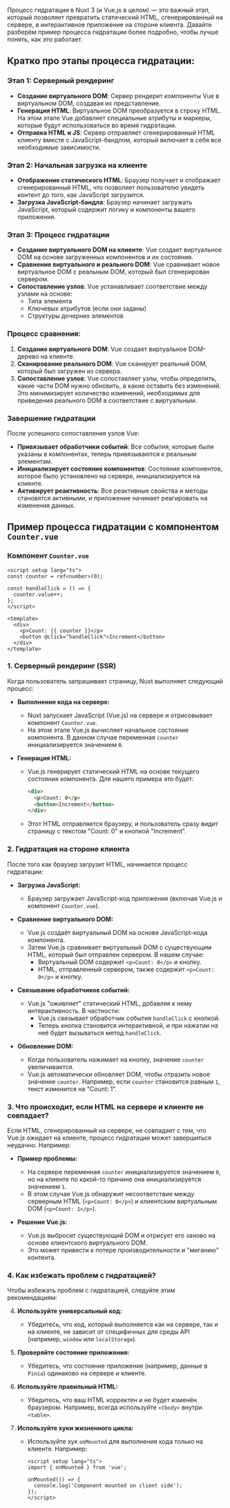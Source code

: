 Процесс гидратации в Nuxt 3 (и Vue.js в целом) — это важный этап, который позволяет превратить статический HTML, сгенерированный на сервере, в интерактивное приложение на стороне клиента. Давайте разберём пример процесса гидратации более подробно, чтобы лучше понять, как это работает.

## Кратко про этапы процесса гидратации:

### Этап 1: Серверный рендеринг
- **Создание виртуального DOM**: Сервер рендерит компоненты Vue в виртуальном DOM, создавая их представление.
- **Генерация HTML**: Виртуальное DOM преобразуется в строку HTML. На этом этапе Vue добавляет специальные атрибуты и маркеры, которые будут использоваться во время гидратации.
- **Отправка HTML и JS**: Сервер отправляет сгенерированный HTML клиенту вместе с JavaScript-бандлом, который включает в себя все необходимые зависимости.

### Этап 2: Начальная загрузка на клиенте
- **Отображение статического HTML**: Браузер получает и отображает сгенерированный HTML, что позволяет пользователю увидеть контент до того, как JavaScript загрузится.
- **Загрузка JavaScript-бандла**: Браузер начинает загружать JavaScript, который содержит логику и компоненты вашего приложения.

### Этап 3: Процесс гидратации
- **Создание виртуального DOM на клиенте**: Vue создает виртуальное DOM на основе загруженных компонентов и их состояния.
- **Сравнение виртуального и реального DOM**: Vue сравнивает новое виртуальное DOM с реальным DOM, который был сгенерирован сервером.
- **Сопоставление узлов**: Vue устанавливает соответствие между узлами на основе:
    - Типа элемента
    - Ключевых атрибутов (если они заданы)
    - Структуры дочерних элементов

### Процесс сравнения:
1. **Создание виртуального DOM**: Vue создает виртуальное DOM-дерево на клиенте.
2. **Сканирование реального DOM**: Vue сканирует реальный DOM, который был загружен из сервера.
3. **Сопоставление узлов**: Vue сопоставляет узлы, чтобы определить, какие части DOM нужно обновить, а какие оставить без изменений. Это минимизирует количество изменений, необходимых для приведения реального DOM в соответствие с виртуальным.

### Завершение гидратации
После успешного сопоставления узлов Vue:
- **Привязывает обработчики событий**: Все события, которые были указаны в компонентах, теперь привязываются к реальным элементам.
- **Инициализирует состояние компонентов**: Состояние компонентов, которое было установлено на сервере, инициализируется на клиенте.
- **Активирует реактивность**: Все реактивные свойства и методы становятся активными, и приложение начинает реагировать на изменения данных.

## Пример процесса гидратации с компонентом `Counter.vue`

### Компонент `Counter.vue`

```vue
<script setup lang="ts">
const counter = ref<number>(0);

const handleClick = () => {
  counter.value++;
};
</script>

<template>
  <div>
    <p>Count: {{ counter }}</p>
    <button @click="handleClick">Increment</button>
  </div>
</template>
```

### 1. Серверный рендеринг (SSR)

Когда пользователь запрашивает страницу, Nuxt выполняет следующий процесс:

- **Выполнение кода на сервере:**
  - Nuxt запускает JavaScript (Vue.js) на сервере и отрисовывает компонент `Counter.vue`.
  - На этом этапе Vue.js вычисляет начальное состояние компонента. В данном случае переменная `counter` инициализируется значением `0`.

- **Генерация HTML:**
  - Vue.js генерирует статический HTML на основе текущего состояния компонента. Для нашего примера это будет:
    ```html
    <div>
      <p>Count: 0</p>
      <button>Increment</button>
    </div>
    ```
  - Этот HTML отправляется браузеру, и пользователь сразу видит страницу с текстом "Count: 0" и кнопкой "Increment".

### 2. Гидратация на стороне клиента

После того как браузер загрузит HTML, начинается процесс гидратации:

- **Загрузка JavaScript:**
  - Браузер загружает JavaScript-код приложения (включая Vue.js и компонент `Counter.vue`).

- **Сравнение виртуального DOM:**
  - Vue.js создаёт виртуальный DOM на основе JavaScript-кода компонента.
  - Затем Vue.js сравнивает виртуальный DOM с существующим HTML, который был отправлен сервером. В нашем случае:
    - Виртуальный DOM содержит `<p>Count: 0</p>` и кнопку.
    - HTML, отправленный сервером, также содержит `<p>Count: 0</p>` и кнопку.

- **Связывание обработчиков событий:**
  - Vue.js "оживляет" статический HTML, добавляя к нему интерактивность. В частности:
    - Vue.js связывает обработчик события `handleClick` с кнопкой.
    - Теперь кнопка становится интерактивной, и при нажатии на неё будет вызываться метод `handleClick`.

- **Обновление DOM:**
  - Когда пользователь нажимает на кнопку, значение `counter` увеличивается.
  - Vue.js автоматически обновляет DOM, чтобы отразить новое значение `counter`. Например, если `counter` становится равным `1`, текст изменится на "Count: 1".

### 3. Что происходит, если HTML на сервере и клиенте не совпадает?

Если HTML, сгенерированный на сервере, не совпадает с тем, что Vue.js ожидает на клиенте, процесс гидратации может завершиться неудачно. Например:

- **Пример проблемы:**
  - На сервере переменная `counter` инициализируется значением `0`, но на клиенте по какой-то причине она инициализируется значением `1`.
  - В этом случае Vue.js обнаружит несоответствие между серверным HTML (`<p>Count: 0</p>`) и клиентским виртуальным DOM (`<p>Count: 1</p>`).

- **Решение Vue.js:**
  - Vue.js выбросит существующий DOM и отрисует его заново на основе клиентского виртуального DOM.
  - Это может привести к потере производительности и "миганию" контента.

### 4. Как избежать проблем с гидратацией?

Чтобы избежать проблем с гидратацией, следуйте этим рекомендациям:

4. **Используйте универсальный код:**
   - Убедитесь, что код, который выполняется как на сервере, так и на клиенте, не зависит от специфичных для среды API (например, `window` или `localStorage`).

5. **Проверяйте состояние приложения:**
   - Убедитесь, что состояние приложения (например, данные в `Pinia`) одинаково на сервере и клиенте.

6. **Используйте правильный HTML:**
   - Убедитесь, что ваш HTML корректен и не будет изменён браузером. Например, всегда используйте `<tbody>` внутри `<table>`.

7. **Используйте хуки жизненного цикла:**
   - Используйте хук `onMounted` для выполнения кода только на клиенте. Например:
     ```vue
     <script setup lang="ts">
     import { onMounted } from 'vue';

     onMounted(() => {
       console.log('Component mounted on client side');
     });
     </script>
     ```
